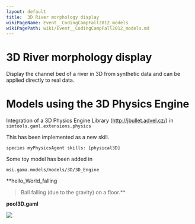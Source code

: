 ```yaml
---
layout: default
title:  3D River morphology display
wikiPageName: Event__CodingCampFall2012_models
wikiPagePath: wiki/Event__CodingCampFall2012_models.md
---
```




# 3D River morphology display

Display the channel bed of a river in 3D from synthetic data and can be applied directly to real data.


# Models using the 3D Physics Engine

Integration of a 3D Physics Engine Library (http://jbullet.advel.cz/) in `simtools.gaml.extensions.physics`

This has been implemented as a new skill.

```
species myPhysicsAgent skills: [physical3D]
```

Some toy model has been added in

```
msi.gama.models/models/3D/3D_Engine
```

**hello\_World\_falling
> Ball falling (due to the gravity) on a floor.**

**pool3D.gaml**

[![](http://gama-platform.googlecode.com/files/Pool_3D.png)](http://gama-platform.googlecode.com/files/Pool_3D.mov)
